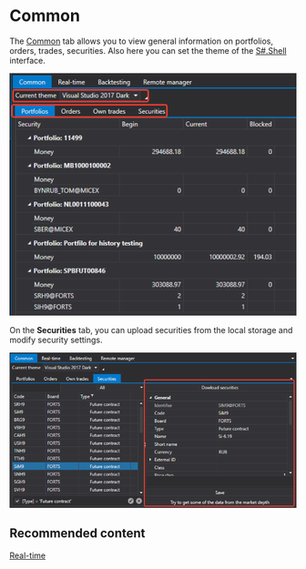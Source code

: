 # Common

The [Common](Shell_Common.md) tab allows you to view general information on portfolios, orders, trades, securities. Also here you can set the theme of the [S\#.Shell](Shell.md) interface.

![Shell Common 00](../images/Shell_Common_00.png)

On the **Securities** tab, you can upload securities from the local storage and modify security settings.

![Shell Common 01](../images/Shell_Common_01.png)

## Recommended content

[Real\-time](Shell_RealTime.md)

